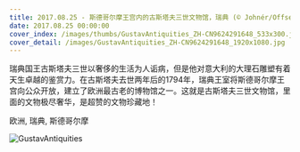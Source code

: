 ```yaml
---
title: 2017.08.25 - 斯德哥尔摩王宫内的古斯塔夫三世文物馆，瑞典 (© Johnér/Offset)
date: 2017.08.25 00:00:00
cover_index: /images/thumbs/GustavAntiquities_ZH-CN9624291648_533x300.jpg
cover_detail: /images/GustavAntiquities_ZH-CN9624291648_1920x1080.jpg
---
```


瑞典国王古斯塔夫三世以奢侈的生活为人诟病，但是他对意大利的大理石雕塑有着天生卓越的鉴赏力。在古斯塔夫去世两年后的1794年，瑞典王室将斯德哥尔摩王宫向公众开放，建立了欧洲最古老的博物馆之一。这就是古斯塔夫三世文物馆，里面的文物极尽奢华，是超赞的文物珍藏地！

欧洲, 瑞典, 斯德哥尔摩

![GustavAntiquities](/images/GustavAntiquities_ZH-CN9624291648_1920x1080.jpg)
